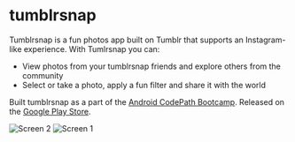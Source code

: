 # tumblrsnap

Tumblrsnap is a fun photos app built on Tumblr that supports an Instagram-like experience. With Tumlrsnap you can:

  * View photos from your tumblrsnap friends and explore others from the community
  * Select or take a photo, apply a fun filter and share it with the world

Built tumblrsnap as a part of the [Android CodePath Bootcamp](http://thecodepath.com/androidbootcamp). Released on the [Google Play Store](https://play.google.com/store/apps/details?id=ua.com.vassiliev.tumblrclient&hl=en).

![Screen 2](http://i.imgur.com/zeFmmYm.png)
![Screen 1](http://i.imgur.com/GlXlQ57.png)

